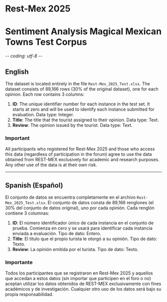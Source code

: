 # Rest-Mex 2025
# Sentiment Analysis Magical Mexican Towns Test Corpus
-*- coding: utf-8 -*-

## English
The dataset is located entirely in the file `Rest-Mex_2025_Test.xlsx`.
The dataset consists of 89,166 rows (30% of the original dataset), one for each opinion. Each row contains 3 columns:

1. **ID**: The unique identifier number for each instance in the test set. It starts at zero and will be used to identify each instance submitted for evaluation. Data type: Integer.
2. **Title**: The title that the tourist assigned to their opinion. Data type: Text.
3. **Review**: The opinion issued by the tourist. Data type: Text.

### Important
All participants who registered for Rest-Mex 2025 and those who access this data (regardless of participation in the forum) agree to use the data obtained from REST-MEX exclusively for academic and research purposes. Any other use of the data is at their own risk.

---

## Spanish (Español)
El conjunto de datos se encuentra completamente en el archivo `Rest-Mex_2025_Test.xlsx`.
El conjunto de datos consta de 89,166 renglones (el 30% del conjunto de datos original), uno por cada opinión. Cada renglón contiene 3 columnas:

1. **ID**: El número identificador único de cada instancia en el conjunto de prueba. Comienza en cero y se usará para identificar cada instancia enviada a evaluación. Tipo de dato: Entero.
2. **Title**: El título que el propio turista le otorgó a su opinión. Tipo de dato: Texto.
3. **Review**: La opinión emitida por el turista. Tipo de dato: Texto.

### Importante
Todos los participantes que se registraron en Rest-Mex 2025 y aquellos que accedan a estos datos (sin importar que participen en el foro o no) aceptan utilizar los datos obtenidos de REST-MEX exclusivamente con fines académicos y de investigación. Cualquier otro uso de los datos será bajo su propia responsabilidad.

